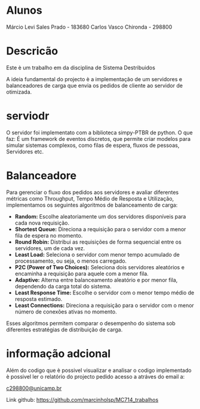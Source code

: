 # Alunos
Márcio Levi Sales Prado - 183680
Carlos Vasco Chironda - 298800
# Descricão 
Este è um trabalho em da disciplina de Sistema Destribuidos 

A ideia fundamental do projecto è a implementação de um servidores e balanceadores de carga que envia os pedidos de cliente ao servidor de otimizada.

# serviodr 
O servidor foi implementato com a biblioteca simpy-PTBR de python.  O que faz:
É um framework de eventos discretos, que permite criar modelos para simular sistemas complexos, como filas de espera, fluxos de pessoas, Servidores etc.
# Balanceadore 

Para gerenciar o fluxo dos pedidos aos servidores e avaliar diferentes métricas como Throughput, Tempo Médio de Resposta e Utilização, implementamos os seguintes algoritmos de balanceamento de carga:
- **Random:** Escolhe aleatoriamente um dos servidores disponíveis para cada nova requisição.
- **Shortest Queue:** Direciona a requisição para o servidor com a menor fila de espera no momento.
- **Round Robin:** Distribui as requisições de forma sequencial entre os servidores, um de cada vez.
- **Least Load:** Seleciona o servidor com menor tempo acumulado de processamento, ou seja, o menos carregado.
- **P2C (Power of Two Choices):** Seleciona dois servidores aleatórios e encaminha a requisição para aquele com a menor fila.
- **Adaptive:** Alterna entre balanceamento aleatório e por menor fila, dependendo da carga total do sistema.
- **Least Response Time:** Escolhe o servidor com o menor tempo médio de resposta estimado.
- **Least Connections:** Direciona a requisição para o servidor com o menor número de conexões ativas no momento.

Esses algoritmos permitem comparar o desempenho do sistema sob diferentes estratégias de distribuição de carga.



# informação adcional
Além do codigo que è possivel visualizar e analisar o codigo implementado è possivel ler o relatório do projecto pedido acesso a atráves do email a:

c298800@unicamp.br

Link github:
https://github.com/marcinholsp/MC714_trabalhos
